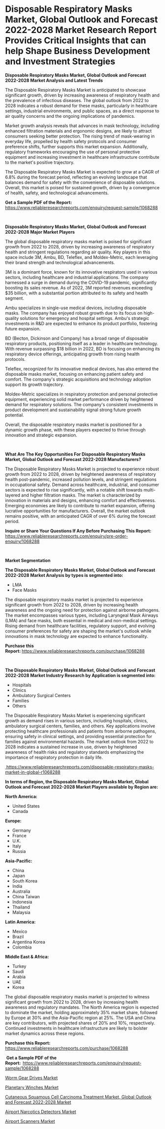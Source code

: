 <p><h1>Disposable Respiratory Masks Market, Global Outlook and Forecast 2022-2028 Market Research Report Provides Critical Insights that can help Shape Business Development and Investment Strategies</h1></p><p><strong>Disposable Respiratory Masks Market, Global Outlook and Forecast 2022-2028 Market Analysis and Latest Trends</strong></p>
<p><p>The Disposable Respiratory Masks Market is anticipated to showcase significant growth, driven by increasing awareness of respiratory health and the prevalence of infectious diseases. The global outlook from 2022 to 2028 indicates a robust demand for these masks, particularly in healthcare settings, industrial environments, and public spaces, as a direct response to air quality concerns and the ongoing implications of pandemics.</p><p>Market growth analysis reveals that advances in mask technology, including enhanced filtration materials and ergonomic designs, are likely to attract consumers seeking better protection. The rising trend of mask-wearing in everyday life, propelled by health safety protocols and consumer preference shifts, further supports this market expansion. Additionally, regulatory frameworks encouraging the use of personal protective equipment and increasing investment in healthcare infrastructure contribute to the market's positive trajectory.</p><p>The Disposable Respiratory Masks Market is expected to grow at a CAGR of 6.8% during the forecast period, reflecting an evolving landscape that balances demand for safety with the convenience of disposable solutions. Overall, this market is poised for sustained growth, driven by a convergence of health, safety, and technological advancements.</p></p>
<p><strong>Get a Sample PDF of the Report:&nbsp;</strong> <a href="https://www.reliableresearchreports.com/enquiry/request-sample/1068288?utm_campaign=117&utm_medium=2&utm_source=Github&utm_content=ia&utm_term=03122024&utm_id=disposable-respiratory-masks-market-global-outlook-and-forecast-2022-2028">https://www.reliableresearchreports.com/enquiry/request-sample/1068288</a></p>
<p>&nbsp;</p>
<p><strong>Disposable Respiratory Masks Market, Global Outlook and Forecast 2022-2028 Major Market Players</strong></p>
<p><p>The global disposable respiratory masks market is poised for significant growth from 2022 to 2028, driven by increasing awareness of respiratory health and stringent regulations regarding air quality. Key players in this space include 3M, Ambu, BD, Teleflex, and Moldex-Metric, each leveraging their brand strength and technological advancements.</p><p>3M is a dominant force, known for its innovative respirators used in various sectors, including healthcare and industrial applications. The company harnessed a surge in demand during the COVID-19 pandemic, significantly boosting its sales revenue. As of 2022, 3M reported revenues exceeding $35 billion, with a substantial portion attributed to its safety and health segment.</p><p>Ambu specializes in single-use medical devices, including disposable masks. The company has enjoyed robust growth due to its focus on high-quality solutions for emergency and hospital settings. Ambu's strategic investments in R&D are expected to enhance its product portfolio, fostering future expansion.</p><p>BD (Becton, Dickinson and Company) has a broad range of disposable respiratory products, positioning itself as a leader in healthcare technology. With revenue surpassing $18 billion in 2022, BD is focusing on enhancing its respiratory device offerings, anticipating growth from rising health protocols.</p><p>Teleflex, recognized for its innovative medical devices, has also entered the disposable masks market, focusing on enhancing patient safety and comfort. The company's strategic acquisitions and technology adoption support its growth trajectory.</p><p>Moldex-Metric specializes in respiratory protection and personal protective equipment, experiencing solid market performance driven by heightened demand for respiratory solutions. The company's consistent investments in product development and sustainability signal strong future growth potential.</p><p>Overall, the disposable respiratory masks market is positioned for a dynamic growth phase, with these players expected to thrive through innovation and strategic expansion.</p></p>
<p>&nbsp;</p>
<p><strong>What Are The Key Opportunities For Disposable Respiratory Masks Market, Global Outlook and Forecast 2022-2028 Manufacturers?</strong></p>
<p><p>The Disposable Respiratory Masks Market is projected to experience robust growth from 2022 to 2028, driven by heightened awareness of respiratory health post-pandemic, increased pollution levels, and stringent regulations in occupational safety. Demand across healthcare, industrial, and consumer sectors is expected to rise significantly, with a notable shift towards multi-layered and higher filtration masks. The market is characterized by innovation in materials and designs, enhancing comfort and effectiveness. Emerging economies are likely to contribute to market expansion, offering lucrative opportunities for manufacturers. Overall, the market outlook remains positive, with an anticipated CAGR of over 6% during the forecast period.</p></p>
<p><strong>Inquire or Share Your Questions If Any Before Purchasing This Report:</strong> <a href="https://www.reliableresearchreports.com/enquiry/pre-order-enquiry/1068288?utm_campaign=117&utm_medium=2&utm_source=Github&utm_content=ia&utm_term=03122024&utm_id=disposable-respiratory-masks-market-global-outlook-and-forecast-2022-2028">https://www.reliableresearchreports.com/enquiry/pre-order-enquiry/1068288</a></p>
<p>&nbsp;</p>
<p><strong>Market Segmentation</strong></p>
<p><strong>The Disposable Respiratory Masks Market, Global Outlook and Forecast 2022-2028 Market Analysis by types is segmented into:</strong></p>
<p><ul><li>LMA</li><li>Face Masks</li></ul></p>
<p><p>The disposable respiratory masks market is projected to experience significant growth from 2022 to 2028, driven by increasing health awareness and the ongoing need for protection against airborne pathogens. The market encompasses various types, including Laryngeal Mask Airways (LMA) and face masks, both essential in medical and non-medical settings. Rising demand from healthcare facilities, regulatory support, and evolving consumer preferences for safety are shaping the market's outlook while innovations in mask technology are expected to enhance functionality.</p></p>
<p><strong>Purchase this Report:&nbsp;</strong><a href="https://www.reliableresearchreports.com/purchase/1068288?utm_campaign=117&utm_medium=2&utm_source=Github&utm_content=ia&utm_term=03122024&utm_id=disposable-respiratory-masks-market-global-outlook-and-forecast-2022-2028">https://www.reliableresearchreports.com/purchase/1068288</a></p>
<p>&nbsp;</p>
<p><strong>The Disposable Respiratory Masks Market, Global Outlook and Forecast 2022-2028 Market Industry Research by Application is segmented into:</strong></p>
<p><ul><li>Hospitals</li><li>Clinics</li><li>Ambulatory Surgical Centers</li><li>Families</li><li>Others</li></ul></p>
<p><p>The Disposable Respiratory Masks Market is experiencing significant growth as demand rises in various sectors, including hospitals, clinics, ambulatory surgical centers, families, and others. Key applications involve protecting healthcare professionals and patients from airborne pathogens, ensuring safety in clinical settings, and providing essential protection for families against environmental hazards. The market outlook from 2022 to 2028 indicates a sustained increase in use, driven by heightened awareness of health risks and regulatory standards emphasizing the importance of respiratory protection in daily life.</p></p>
<p><a href="https://www.reliableresearchreports.com/disposable-respiratory-masks-market-in-global-r1068288?utm_campaign=117&utm_medium=2&utm_source=Github&utm_content=ia&utm_term=03122024&utm_id=disposable-respiratory-masks-market-global-outlook-and-forecast-2022-2028">&nbsp;https://www.reliableresearchreports.com/disposable-respiratory-masks-market-in-global-r1068288</a></p>
<p><strong>In terms of Region, the Disposable Respiratory Masks Market, Global Outlook and Forecast 2022-2028 Market Players available by Region are:</strong></p>
<p>
    <p> <strong> North America: </strong>
        <ul>
            <li>United States</li>
            <li>Canada</li>
        </ul>
        </p> 
    <p> <strong> Europe: </strong>
        <ul>
            <li>Germany</li>
            <li>France</li>
            <li>U.K.</li>
            <li>Italy</li>
            <li>Russia</li>
        </ul>
        </p> 
    <p> <strong> Asia-Pacific: </strong>
        <ul>
            <li>China</li>
            <li>Japan</li>
            <li>South Korea</li>
            <li>India</li>
            <li>Australia</li>
            <li>China Taiwan</li>
            <li>Indonesia</li>
            <li>Thailand</li>
            <li>Malaysia</li>
        </ul>
        </p> 
    <p> <strong> Latin America: </strong>
        <ul>
            <li>Mexico</li>
            <li>Brazil</li>
            <li>Argentina Korea</li>
            <li>Colombia</li>
        </ul>
        </p> 
    <p> <strong> Middle East & Africa: </strong>
        <ul>
            <li>Turkey</li>
            <li>Saudi</li>
            <li>Arabia</li>
            <li>UAE</li>
            <li>Korea</li>
        </ul>
    </p>
    </p>
<p><p>The global disposable respiratory masks market is projected to witness significant growth from 2022 to 2028, driven by increasing health awareness and regulatory mandates. The North America region is expected to dominate the market, holding approximately 35% market share, followed by Europe at 30% and the Asia-Pacific region at 25%. The USA and China are key contributors, with projected shares of 20% and 10%, respectively. Continued investments in healthcare infrastructure are likely to bolster market dynamics across these regions.</p></p>
<p><strong>Purchase this Report: </strong><a href="https://www.reliableresearchreports.com/purchase/1068288?utm_campaign=117&utm_medium=2&utm_source=Github&utm_content=ia&utm_term=03122024&utm_id=disposable-respiratory-masks-market-global-outlook-and-forecast-2022-2028">https://www.reliableresearchreports.com/purchase/1068288</a></p>
<p>&nbsp;<strong>Get a Sample PDF of the Report:&nbsp;&nbsp;</strong><a href="https://www.reliableresearchreports.com/enquiry/request-sample/1068288?utm_campaign=117&utm_medium=2&utm_source=Github&utm_content=ia&utm_term=03122024&utm_id=disposable-respiratory-masks-market-global-outlook-and-forecast-2022-2028">https://www.reliableresearchreports.com/enquiry/request-sample/1068288</a></p>
<p><strong></strong></p>
<p><p><a href="https://www.linkedin.com/pulse/revenue-demand-worm-gear-drives-market-expected-grow-114-k7frf?utm_campaign=117&utm_medium=2&utm_source=Github&utm_content=ia&utm_term=03122024&utm_id=disposable-respiratory-masks-market-global-outlook-and-forecast-2022-2028">Worm Gear Drives Market</a></p><p><a href="https://www.linkedin.com/pulse/planetary-winches-market-analysis-report-2024-2031-key-players-qxgpf?utm_campaign=117&utm_medium=2&utm_source=Github&utm_content=ia&utm_term=03122024&utm_id=disposable-respiratory-masks-market-global-outlook-and-forecast-2022-2028">Planetary Winches Market</a></p><p><a href="https://github.com/AshikRahman991/Market-Research-Report-List-1/blob/main/cutaneous-squamous-cell-carcinoma-treatment-market-global-outlook-and-forecast-2022-2028-market.md?utm_campaign=117&utm_medium=2&utm_source=Github&utm_content=ia&utm_term=03122024&utm_id=disposable-respiratory-masks-market-global-outlook-and-forecast-2022-2028">Cutaneous Squamous Cell Carcinoma Treatment Market, Global Outlook and Forecast 2022-2028 Market</a></p><p><a href="https://issuu.com/reportprime-2/docs/airport-narcotics-detectors-market-size-2030.pptx?utm_campaign=117&utm_medium=2&utm_source=Github&utm_content=ia&utm_term=03122024&utm_id=disposable-respiratory-masks-market-global-outlook-and-forecast-2022-2028">Airport Narcotics Detectors Market</a></p><p><a href="https://issuu.com/reportprime-2/docs/airport-scanners-market-size-2030.pptx?utm_campaign=117&utm_medium=2&utm_source=Github&utm_content=ia&utm_term=03122024&utm_id=disposable-respiratory-masks-market-global-outlook-and-forecast-2022-2028">Airport Scanners Market</a></p></p>